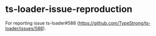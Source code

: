 # ts-loader-issue-reproduction

For reporting issue ts-loader#588 (https://github.com/TypeStrong/ts-loader/issues/588).
